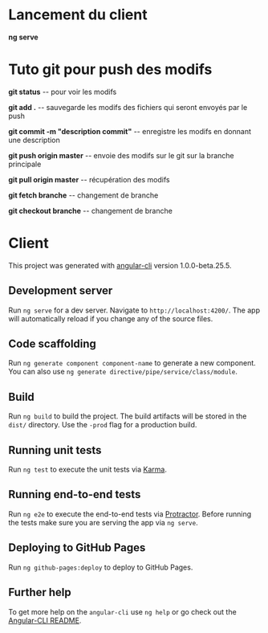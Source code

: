 # Lancement du client

**ng serve**


# Tuto git pour push des modifs

**git status**
 -- pour voir les modifs

**git add .**                            -- sauvegarde les modifs des fichiers qui seront envoyés par le push

**git commit -m "description commit"**   -- enregistre les modifs en donnant une description

**git push origin master**               -- envoie des modifs sur le git sur la branche principale


**git pull origin master**               -- récupération des modifs


**git fetch branche**               -- changement de branche


**git checkout branche**                   -- changement de branche



# Client

This project was generated with [angular-cli](https://github.com/angular/angular-cli) version 1.0.0-beta.25.5.

## Development server
Run `ng serve` for a dev server. Navigate to `http://localhost:4200/`. The app will automatically reload if you change any of the source files.

## Code scaffolding

Run `ng generate component component-name` to generate a new component. You can also use `ng generate directive/pipe/service/class/module`.

## Build

Run `ng build` to build the project. The build artifacts will be stored in the `dist/` directory. Use the `-prod` flag for a production build.

## Running unit tests

Run `ng test` to execute the unit tests via [Karma](https://karma-runner.github.io).

## Running end-to-end tests

Run `ng e2e` to execute the end-to-end tests via [Protractor](http://www.protractortest.org/).
Before running the tests make sure you are serving the app via `ng serve`.

## Deploying to GitHub Pages

Run `ng github-pages:deploy` to deploy to GitHub Pages.

## Further help

To get more help on the `angular-cli` use `ng help` or go check out the [Angular-CLI README](https://github.com/angular/angular-cli/blob/master/README.md).